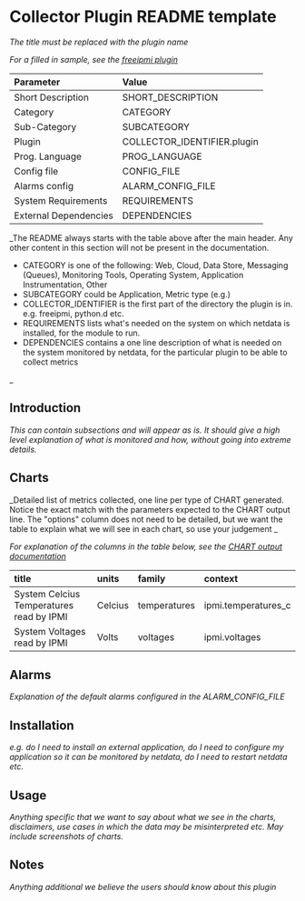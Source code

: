 # Collector Plugin README template

_The title must be replaced with the plugin name_

_For a filled in sample, see the [freeipmi plugin](freeipmi.plugin/README.md)_

Parameter | Value |
:---------|:------|
Short Description | SHORT_DESCRIPTION |
Category | CATEGORY |
Sub-Category | SUBCATEGORY | 
Plugin | COLLECTOR_IDENTIFIER.plugin |
Prog. Language | PROG_LANGUAGE | 
Config file | CONFIG_FILE |
Alarms config | ALARM_CONFIG_FILE |
System Requirements | REQUIREMENTS |
External Dependencies |  DEPENDENCIES |

_The README always starts with the table above after the main header. Any other content in this section will not be present in the documentation.
- CATEGORY is one of the following: Web, Cloud, Data Store, Messaging (Queues), Monitoring Tools, Operating System, Application Instrumentation, Other
- SUBCATEGORY could be Application, Metric type (e.g.) 
- COLLECTOR_IDENTIFIER is the first part of the directory the plugin is in. e.g. freeipmi, python.d etc.
- REQUIREMENTS lists what's needed on the system on which netdata is installed, for the module to run. 
- DEPENDENCIES contains a one line description of what is needed on the system monitored by netdata, for the particular plugin to be able to collect metrics

_

## Introduction

_This can contain subsections and will appear as is. It should give a high level explanation of what is monitored and how, without going into extreme details._

## Charts

_Detailed list of metrics collected, one line per type of CHART generated. Notice the exact match with the parameters expected to the CHART output line. The "options" column does not need to be detailed, but we want the table to explain what we will see in each chart, so use your judgement _

_For explanation of the columns in the table below, see the [CHART output documentation](plugins.d/#CHART)_

title | units | family | context | 
:-----|:------|:-------|:--------|
System Celcius Temperatures read by IPMI | Celcius | temperatures | ipmi.temperatures_c | 
System Voltages read by IPMI | Volts | voltages | ipmi.voltages | 

## Alarms

_Explanation of the default alarms configured in the ALARM_CONFIG_FILE_

## Installation

_e.g. do I need to install an external application, do I need to configure my application so it can be monitored by netdata, do I need to restart netdata etc._

## Usage

_Anything specific that we want to say about what we see in the charts, disclaimers, use cases in which the data may be misinterpreted etc. May include screenshots of charts._

## Notes

_Anything additional we believe the users should know about this plugin_
